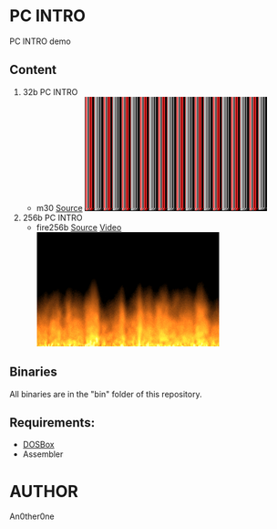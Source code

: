 # PC INTRO
PC INTRO demo

## Content
1. 32b PC INTRO
    * m30
    [Source](32b/m30.asm)
    ![m30.gif](img/m30.gif)
2. 256b PC INTRO
    * fire256b
    [Source](256b/fire.asm)
    [Video](https://youtu.be/oFza4WA_P8I)
    ![fire256b.gif](img/fire256b.gif)

## Binaries
All binaries are in the "bin" folder of this repository.

## Requirements:
* [DOSBox][1]
* Assembler

# AUTHOR
   An0ther0ne

[1]: https://www.dosbox.com/ "DOSBox offisial site."
